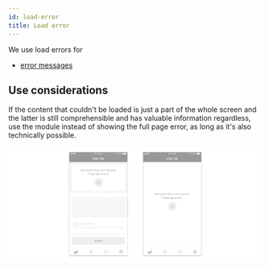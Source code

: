 ```yaml
---
id: load-error
title: Load error
---
```


We use load errors for

* [error messages](../feedback-scenarios/error-scenario.mdx)

## Use considerations

If the content that couldn't be loaded is just a part of the whole screen and the latter is still comprehensible and has valuable information regardless, use the module instead of showing the full page error, as long as it's also technically possible.

![](../../../img/ios_loaderror.jpg)


